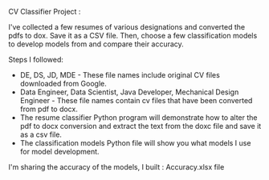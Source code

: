 CV Classifier Project :

I've collected a few resumes of various designations and converted the pdfs to dox. Save it as a CSV file. Then, choose a few classification models to develop models from and compare their accuracy.

Steps I followed:
- DE, DS, JD, MDE - These file names include original CV files downloaded from Google.
- Data Engineer, Data Scientist, Java Developer, Mechanical Design Engineer - These file names contain cv files that have been converted from pdf to docx.
- The resume classifier Python program will demonstrate how to alter the pdf to docx conversion and extract the text from the doxc file and save it as a csv file.
- The classification models Python file will show you what models I use for model development.
 
I'm sharing the accuracy of the models, I built : Accuracy.xlsx file

